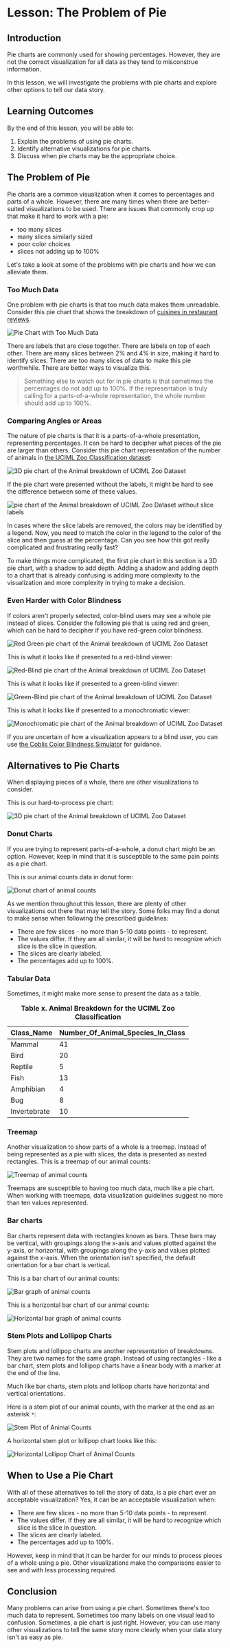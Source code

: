 # Lesson: The Problem of Pie

## Introduction

Pie charts are commonly used for showing percentages.  However, they are not the correct visualization for all data as they tend to misconstrue information. 

In this lesson, we will investigate the problems with pie charts and explore other options to tell our data story.

## Learning Outcomes

By the end of this lesson, you will be able to:

1. Explain the problems of using pie charts. 
2. Identify alternative visualizations for pie charts. 
3. Discuss when pie charts may be the appropriate choice. 

## The Problem of Pie

Pie charts are a common visualization when it comes to percentages and parts of a whole. However, there are many times when there are better-suited visualizations to be used. There are issues that commonly crop up that make it hard to work with a pie: 

* too many slices
* many slices similarly sized
* poor color choices
* slices not adding up to 100% 

Let's take a look at some of the problems with pie charts and how we can alleviate them.

### Too Much Data

One problem with pie charts is that too much data makes them unreadable. Consider this pie chart that shows the breakdown of [cuisines in restaurant reviews](https://www.kaggle.com/uciml/restaurant-data-with-consumer-ratings).

<img alt="Pie Chart with Too Much Data" src="assets/images/pie-too-much-data.png" longdesc="source: DataSet/files/notebooks/Restaurant-Reviews.ipynb" />

There are labels that are close together. There are labels on top of each other. There are many slices between 2% and 4% in size, making it hard to identify slices. There are too many slices of data to make this pie worthwhile. There are better ways to visualize this.

> Something else to watch out for in pie charts is that sometimes the percentages do not add up to 100%. If the representation is truly calling for a parts-of-a-whole representation, the whole number should add up to 100%.

### Comparing Angles or Areas

The nature of pie charts is that it is a parts-of-a-whole presentation, representing percentages. It can be hard to decipher what pieces of the pie are larger than others. Consider this pie chart representation of the number of animals in [the UCIML Zoo Classification dataset](https://www.kaggle.com/uciml/zoo-animal-classification):

<img alt="3D pie chart of the Animal breakdown of UCIML Zoo Dataset" src="assets/images/problem-with-pie-hard-to-read.png" longdesc="chart source: DataSets/files/notebooks/UCIML-Zoo-Visualizations.ipynb" />

If the pie chart were presented without the labels, it might be hard to see the difference between some of these values.

<img alt="pie chart of the Animal breakdown of UCIML Zoo Dataset without slice labels" src="assets/images/pie-no-slice-values-with-legend.png" longdesc="chart source: DataSets/files/notebooks/UCIML-Zoo-Visualizations.ipynb" />

In cases where the slice labels are removed, the colors may be identified by a legend. Now, you need to match the color in the legend to the color of the slice and then guess at the percentage. Can you see how this got really complicated and frustrating really fast?

To make things more complicated, the first pie chart in this section is a 3D pie chart, with a shadow to add depth. Adding a shadow and adding depth to a chart that is already confusing is adding more complexity to the visualization and more complexity in trying to make a decision.

### Even Harder with Color Blindness

If colors aren't properly selected, color-blind users may see a whole pie instead of slices. Consider the following pie that is using red and green, which can be hard to decipher if you have red-green color blindness.

<img alt="Red Green pie chart of the Animal breakdown of UCIML Zoo Dataset" src="assets/images/bad-pie-red-green-colorblindness.png" longdesc="chart source: DataSets/files/notebooks/UCIML-Zoo-Visualizations.ipynb" />

This is what it looks like if presented to a red-blind viewer:

<img alt="Red-Blind pie chart of the Animal breakdown of UCIML Zoo Dataset" src="assets/images/red-blind.png" longdesc="chart source: DataSets/files/notebooks/UCIML-Zoo-Visualizations.ipynb" />

This is what it looks like if presented to a green-blind viewer:

<img alt="Green-Blind pie chart of the Animal breakdown of UCIML Zoo Dataset" src="assets/images/green-blind.png" longdesc="chart source: DataSets/files/notebooks/UCIML-Zoo-Visualizations.ipynb" />

This is what it looks like if presented to a monochromatic viewer:

<img alt="Monochromatic pie chart of the Animal breakdown of UCIML Zoo Dataset" src="assets/images/monochromacy.png" longdesc="chart source: DataSets/files/notebooks/UCIML-Zoo-Visualizations.ipynb" />

If you are uncertain of how a visualization appears to a blind user, you can use [the Coblis Color Blindness Simulator](https://www.color-blindness.com/coblis-color-blindness-simulator/) for guidance.

## Alternatives to Pie Charts

When displaying pieces of a whole, there are other visualizations to consider. 

This is our hard-to-process pie chart:

<img alt="3D pie chart of the Animal breakdown of UCIML Zoo Dataset" src="assets/images/problem-with-pie-hard-to-read.png" longdesc="chart source: DataSets/files/notebooks/UCIML-Zoo-Visualizations.ipynb" />

### Donut Charts

If you are trying to represent parts-of-a-whole, a donut chart might be an option. However, keep in mind that it is susceptible to the same pain points as a pie chart.

This is our animal counts data in donut form:

<img alt="Donut chart of animal counts" src="assets/images/donut.png" longdesc="chart source: DataSets/files/notebooks/UCIML-Zoo-Visualizations.ipynb" />

As we mention throughout this lesson, there are plenty of other visualizations out there that may tell the story. Some folks may find a donut to make sense when following the prescribed guidelines:

- There are few slices - no more than 5-10 data points - to represent.
- The values differ. If they are all similar, it will be hard to recognize which slice is the slice in question.
- The slices are clearly labeled.
- The percentages add up to 100%.

### Tabular Data

Sometimes, it might make more sense to present the data as a table.

<table>
  <caption style="font-weight:bold;">Table x. Animal Breakdown for the UCIML Zoo Classification</caption>
  <thead>
    <tr>
      <th>Class_Name</th>
      <th>Number_Of_Animal_Species_In_Class</th>
    </tr>
  </thead>
  <tbody>
    <tr>
      <td>Mammal</td>
      <td>41</td>
    </tr>
    <tr>
      <td>Bird</td>
      <td>20</td>
    </tr>
    <tr>
      <td>Reptile</td>
      <td>5</td>
    </tr>
    <tr>
      <td>Fish</td>
      <td>13</td>
    </tr>
    <tr>
      <td>Amphibian</td>
      <td>4</td>
    </tr>
    <tr>
      <td>Bug</td>
      <td>8</td>
    </tr>
    <tr>
      <td>Invertebrate</td>
      <td>10</td>
    </tr>
  </tbody>
</table>

### Treemap

Another visualization to show parts of a whole is a treemap. Instead of being represented as a pie with slices, the data is presented as nested rectangles. This is a treemap of our animal counts:

<img alt="Treemap of animal counts" src="assets/images/treemap-animal-counts.png" longdesc="chart source: DataSets/files/notebooks/UCIML-Zoo-Visualizations.ipynb" />

Treemaps are susceptible to having too much data, much like a pie chart. When working with treemaps, data visualization guidelines suggest no more than ten values represented.

### Bar charts

Bar charts represent data with rectangles known as bars. These bars may be vertical, with groupings along the x-axis and values plotted against the y-axis, or horizontal, with groupings along the y-axis and values plotted against the x-axis. When the orientation isn't specified, the default orientation for a bar chart is vertical.

This is a bar chart of our animal counts:

<img alt="Bar graph of animal counts" src="assets/images/bar-graph-animal-counts.png" longdesc="chart source: DataSets/files/notebooks/UCIML-Zoo-Visualizations.ipynb" />

This is a horizontal bar chart of our animal counts:

<img alt="Horizontal bar graph of animal counts" src="assets/images/horiz-bar-graph-animal-counts.png" longdesc="chart source: DataSets/files/notebooks/UCIML-Zoo-Visualizations.ipynb" />

### Stem Plots and Lollipop Charts

Stem plots and lollipop charts are another representation of breakdowns. They are two names for the same graph. Instead of using rectangles - like a bar chart, stem plots and lollipop charts have a linear body with a marker at the end of the line. 

Much like bar charts, stem plots and lollipop charts have horizontal and vertical orientations.

Here is a stem plot of our animal counts, with the marker at the end as an asterisk `*`:

<img alt="Stem Plot of Animal Counts" src="assets/images/stem-plot-animal-counts.png" longdesc="chart source: DataSets/files/notebooks/UCIML-Zoo-Visualizations.ipynb" />

A horizontal stem plot or lollipop chart looks like this:

<img alt="Horizontal Lollipop Chart of Animal Counts" src="assets/images/horiz-lollipop-animal-counts.png" longdesc="chart source: DataSets/files/notebooks/UCIML-Zoo-Visualizations.ipynb" />

## When to Use a Pie Chart

With all of these alternatives to tell the story of data, is a pie chart ever an acceptable visualization? Yes, it can be an acceptable visualization when:

- There are few slices - no more than 5-10 data points - to represent.
- The values differ. If they are all similar, it will be hard to recognize which slice is the slice in question.
- The slices are clearly labeled.
- The percentages add up to 100%.

However, keep in mind that it can be harder for our minds to process pieces of a whole using a pie. Other visualizations make the comparisons easier to see and with less processing required.

## Conclusion

Many problems can arise from using a pie chart.  Sometimes there's too much data to represent. Sometimes too many labels on one visual lead to confusion. Sometimes, a pie chart is just right. However, you can use many other visualizations to tell the same story more clearly when your data story isn't as easy as pie. 
